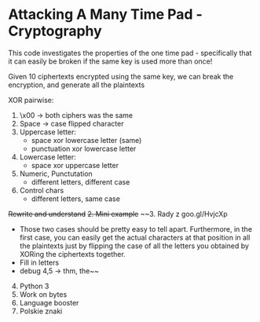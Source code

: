 # Attacking A Many Time Pad - Cryptography

This code investigates the properties of the one time pad - specifically that it can easily be broken if the same key is used more than once!

Given 10 ciphertexts encrypted using the same key, we can break the encryption, and generate all the plaintexts

XOR pairwise:
1. \\x00 -> both ciphers was the same
2. Space -> case flipped character
3. Uppercase letter:
   - space xor lowercase letter (same)
   - punctuation xor lowercase letter
4. Lowercase letter:
   - space xor uppercase letter
4. Numeric, Punctutation
   - different letters, different case
5. Control chars
   - different letters, same case

~~Rewrite and understand~~
~~2. Mini example~~
~~3. Rady z goo.gl/HvjcXp
 - Those two cases should be pretty easy to tell apart. Furthermore, in the first case, you can easily get the actual characters at that position in all the plaintexts just by flipping the case of all the letters you obtained by XORing the ciphertexts together.
 - Fill in letters
 - debug 4,5 -> thm, the~~
4. Python 3
5. Work on bytes
6. Language booster
7. Polskie znaki